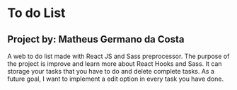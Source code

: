 # To do List

## Project by: Matheus Germano da Costa

A web to do list made with React JS and Sass preprocessor. The purpose of the project is improve and learn more about React Hooks and Sass. It can storage your tasks that you have to do and delete complete tasks. As a future goal, I want to implement a edit option in every task you have done.
